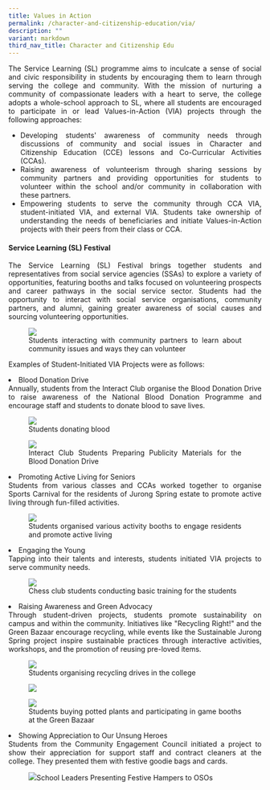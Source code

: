 ```yaml
---
title: Values in Action
permalink: /character-and-citizenship-education/via/
description: ""
variant: markdown
third_nav_title: Character and Citizenship Edu
---
```

<div align="justify">
	
<p>The Service Learning (SL) programme aims to inculcate a sense of social and civic responsibility in students by encouraging them to learn through serving the college and community. With the mission of nurturing a community of compassionate leaders with a heart to serve, the college adopts a whole-school approach to SL, where all students are encouraged to participate in or lead Values-in-Action (VIA) projects through the following approaches:</p>
<ul>
<li>Developing students' awareness of community needs through discussions of community and social issues in Character and Citizenship Education (CCE) lessons and Co-Curricular Activities (CCAs).</li>

<li>Raising awareness of volunteerism through sharing sessions by community partners and providing opportunities for students to volunteer within the school and/or community in collaboration with these partners.</li>
	
<li>Empowering students to serve the community through CCA VIA, student-initiated VIA, and external VIA. Students take ownership of understanding the needs of beneficiaries and initiate Values-in-Action projects with their peers from their class or CCA.</li></ul>

<h4>Service Learning (SL) Festival</h4>

<p>The Service Learning (SL) Festival brings together students and representatives from social service agencies (SSAs) to explore a variety of opportunities, featuring booths and talks focused on volunteering prospects and career pathways in the social service sector. Students had the opportunity to interact with social service organisations, community partners, and alumni, gaining greater awareness of social causes and sourcing volunteering opportunities.</p>

<p></p><figure><img src="/images/Curriculum/CCE%20%20%20VIA/JPInnovation3.jpg"><figcaption>Students interacting with community partners to learn about community issues and ways they can volunteer</figcaption></figure><p></p>

<p>Examples of Student-Initiated VIA Projects were as follows:</p>

<li>Blood Donation Drive<br>Annually, students from the Interact Club organise the Blood Donation Drive to raise awareness of the National Blood Donation Programme and encourage staff and students to donate blood to save lives.</li>

<p></p><figure><img src="/images/JPJC%20Experience/Co%20Curriculum/CCE/Values%20in%20Action/v3.png"><figcaption>Students donating blood</figcaption></figure><p></p>

<p></p><figure><img src="/images/JPJC%20Experience/Co%20Curriculum/CCE/Values%20in%20Action/v4.png"><figcaption>Interact Club Students Preparing Publicity Materials for the Blood Donation Drive</figcaption></figure><p></p>

<li>Promoting Active Living for Seniors<br>
Students from various classes and CCAs worked together to organise Sports Carnival for the residents of Jurong Spring estate to promote active living through fun-filled activities.</li>

<p></p><figure><img src="/images/Curriculum/CCE%20%20%20VIA/JSCC4.jpg"><figcaption>Students organised various activity booths to engage residents and promote active living</figcaption></figure><p></p>

<li>Engaging the Young<br>
Tapping into their talents and interests, students initiated VIA projects to serve community needs.</li>

<p></p><figure><img src="/images/JPJC%20Experience/Co%20Curriculum/CCE/Values%20in%20Action/v6.jpg"><figcaption>Chess club students conducting basic training for the students</figcaption></figure><p></p>
		
<li>Raising Awareness and Green Advocacy<br>
Through student-driven projects, students promote sustainability on campus and within the community. Initiatives like "Recycling Right!" and the Green Bazaar encourage recycling, while events like the Sustainable Jurong Spring project inspire sustainable practices through interactive activities, workshops, and the promotion of reusing pre-loved items.</li>

<p></p><figure><img src="/images/Curriculum/CCE%20%20%20VIA/Green_Bazaar_3.jpg"><figcaption>Students organising recycling drives in the college</figcaption></figure><p></p> 
	
<p></p><figure><img src="/images/Curriculum/CCE%20%20%20VIA/Green_Bazaar_1_jpeg.jpg"><figcaption></figcaption></figure><p></p> 

<p></p><figure><img src="/images/Curriculum/CCE%20%20%20VIA/Green_Bazaar_2.jpg"><figcaption>Students buying potted plants and participating in game booths at the Green Bazaar</figcaption></figure><p></p> 

<li>Showing Appreciation to Our Unsung Heroes<br>
Students from the Community Engagement Council initiated a project to show their appreciation for support staff and contract cleaners at the college. They presented them with festive goodie bags and cards.</li>

<p></p><figure><img src="/images/Curriculum/CCE%20%20%20VIA/Appreciation_OSO.jpg">School Leaders Presenting Festive Hampers to OSOs</figure><p></p>

</div>